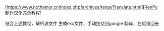 [https://www.nothamor.cn/index.php/archives/renpyTranslate.html][RenPy制作汉化完全教程]

[RenPy制作汉化完全教程]: https://www.nothamor.cn/index.php/archives/renpyTranslate.html

结合上述教程，解析源文件 生成exc文件，手动提交到google 翻译，在赋值回去